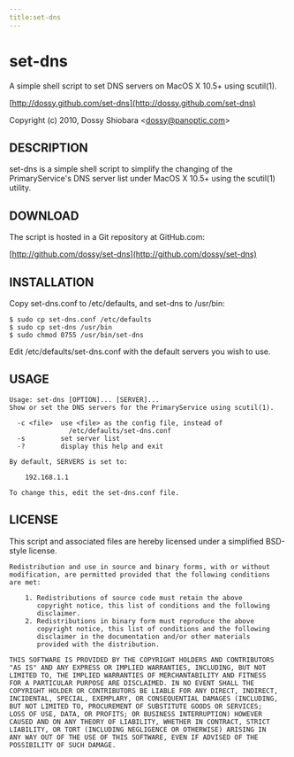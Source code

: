 ```yaml
---
title:set-dns
---
```

set-dns
=======

A simple shell script to set DNS servers on MacOS X 10.5+ using scutil(1). 

[http://dossy.github.com/set-dns](http://dossy.github.com/set-dns)

Copyright (c) 2010, Dossy Shiobara &lt;dossy@panoptic.com&gt;

DESCRIPTION
-----------

set-dns is a simple shell script to simplify the changing of the
PrimaryService's DNS server list under MacOS X 10.5+ using the
scutil(1) utility.

DOWNLOAD
--------

The script is hosted in a Git repository at GitHub.com:

[http://github.com/dossy/set-dns](http://github.com/dossy/set-dns)

INSTALLATION
------------

Copy set-dns.conf to /etc/defaults, and set-dns to /usr/bin:

    $ sudo cp set-dns.conf /etc/defaults
    $ sudo cp set-dns /usr/bin
    $ sudo chmod 0755 /usr/bin/set-dns

Edit /etc/defaults/set-dns.conf with the default servers you wish to
use.

USAGE
-----

    Usage: set-dns [OPTION]... [SERVER]...
    Show or set the DNS servers for the PrimaryService using scutil(1).

      -c <file>  use <file> as the config file, instead of
                   /etc/defaults/set-dns.conf
      -s         set server list
      -?         display this help and exit

    By default, SERVERS is set to:

        192.168.1.1
        
    To change this, edit the set-dns.conf file.

LICENSE
-------

This script and associated files are hereby licensed under a
simplified BSD-style license.

    Redistribution and use in source and binary forms, with or without
    modification, are permitted provided that the following conditions
    are met:

        1. Redistributions of source code must retain the above
           copyright notice, this list of conditions and the following
           disclaimer.
        2. Redistributions in binary form must reproduce the above
           copyright notice, this list of conditions and the following
           disclaimer in the documentation and/or other materials
           provided with the distribution.

    THIS SOFTWARE IS PROVIDED BY THE COPYRIGHT HOLDERS AND CONTRIBUTORS
    "AS IS" AND ANY EXPRESS OR IMPLIED WARRANTIES, INCLUDING, BUT NOT
    LIMITED TO, THE IMPLIED WARRANTIES OF MERCHANTABILITY AND FITNESS
    FOR A PARTICULAR PURPOSE ARE DISCLAIMED. IN NO EVENT SHALL THE
    COPYRIGHT HOLDER OR CONTRIBUTORS BE LIABLE FOR ANY DIRECT, INDIRECT,
    INCIDENTAL, SPECIAL, EXEMPLARY, OR CONSEQUENTIAL DAMAGES (INCLUDING,
    BUT NOT LIMITED TO, PROCUREMENT OF SUBSTITUTE GOODS OR SERVICES;
    LOSS OF USE, DATA, OR PROFITS; OR BUSINESS INTERRUPTION) HOWEVER
    CAUSED AND ON ANY THEORY OF LIABILITY, WHETHER IN CONTRACT, STRICT
    LIABILITY, OR TORT (INCLUDING NEGLIGENCE OR OTHERWISE) ARISING IN
    ANY WAY OUT OF THE USE OF THIS SOFTWARE, EVEN IF ADVISED OF THE
    POSSIBILITY OF SUCH DAMAGE.
